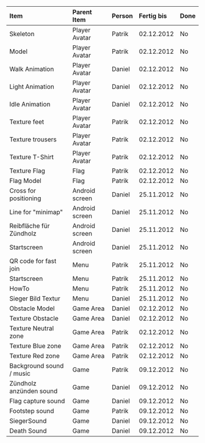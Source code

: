 |Item|Parent Item|Person|Fertig bis|Done|
|:---|:----------|:-----|:---------|:---|
|Skeleton|Player Avatar|Patrik|02.12.2012|No  |
|Model|Player Avatar|Patrik|02.12.2012|No  |
|Walk Animation|Player Avatar|Daniel|02.12.2012|No  |
|Light Animation|Player Avatar|Daniel|02.12.2012|No  |
|Idle Animation|Player Avatar|Daniel|02.12.2012|No  |
|Texture feet|Player Avatar|Patrik|02.12.2012|No  |
|Texture trousers|Player Avatar|Patrik|02.12.2012|No  |
|Texture T-Shirt|Player Avatar|Patrik|02.12.2012|No  |
|Texture Flag|Flag       |Patrik |02.12.2012|No  |
|Flag Model|Flag       |Patrik |02.12.2012|No  |
|Cross for positioning|Android screen|Daniel|25.11.2012|No  |
|Line for "minimap"|Android screen|Daniel|25.11.2012|No  |
|Reibfläche für Zündholz|Android screen|Daniel|25.11.2012|No  |
|Startscreen|Android screen|Daniel|25.11.2012|No  |
|QR code for fast join|Menu       |Patrik|25.11.2012|No  |
|Startscreen|Menu       |Patrik|25.11.2012|No  |
|HowTo|Menu       |Patrik|25.11.2012|No  |
|Sieger Bild Textur|Menu       |Daniel|25.11.2012|No  |
|Obstacle Model|Game Area  |Daniel|02.12.2012|No  |
|Texture Obstacle|Game Area  |Daniel|02.12.2012|No  |
|Texture Neutral zone|Game Area  |Patrik|02.12.2012|No  |
|Texture Blue zone|Game Area  |Patrik|02.12.2012|No  |
|Texture Red zone|Game Area  |Patrik|02.12.2012|No  |
|Background sound / music|Game       |Patrik|09.12.2012|No  |
|Zündholz anzünden sound|Game       |Daniel|09.12.2012|No  |
|Flag capture sound|Game       |Daniel|09.12.2012|No  |
|Footstep sound|Game       |Patrik|09.12.2012|No  |
|SiegerSound|Game       |Daniel|09.12.2012|No  |
|Death Sound|Game       |Daniel|09.12.2012|No  |
